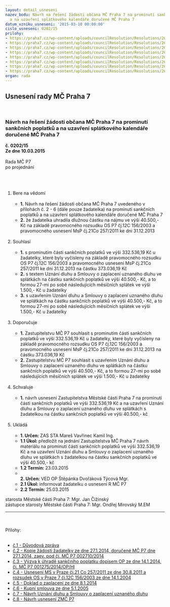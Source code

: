 ```yaml
---
layout: detail_usneseni
nazev_bodu: Návrh na řešení žádosti občana MČ Praha 7 na prominutí sankčních poplatků
  a na uzavření splátkového kalendáře doručené MČ Praha 7
datum_vzniku_usneseni: '2015-03-10 00:00:00'
cislo_usneseni: 0202/15
prilohy:
- https://praha7.cz/wp-content/uploads/councilResolution/Resolutions/26646/202_15_pril1.doc
- https://praha7.cz/wp-content/uploads/councilResolution/Resolutions/26646/13-15-p2_%c5%be%c3%a1dost.pdf
- https://praha7.cz/wp-content/uploads/councilResolution/Resolutions/26646/13-15-p3_v%c3%bdzva_k_%c3%bahrad%c4%9b.pdf
- https://praha7.cz/wp-content/uploads/councilResolution/Resolutions/26646/13-15-p4_usnesen%c3%ad.pdf
- https://praha7.cz/wp-content/uploads/councilResolution/Resolutions/26646/13-15-p5_doklad_o_zaplacen%c3%ad.pdf
- https://praha7.cz/wp-content/uploads/councilResolution/Resolutions/26646/13-15-p6_kupn%c3%ad_smlouva.pdf
- https://praha7.cz/wp-content/uploads/councilResolution/Resolutions/26646/13-15-p7_uzn%c3%a1n%c3%ad_dluhu.pdf
- https://praha7.cz/wp-content/uploads/councilResolution/Resolutions/26646/13-15-zm%c4%8d_obermaierov%c3%a1_230315.doc
organ: rada
---
```

<div id="ucUsn_pList" class="usn">
	<span><h2>Usnesení rady MČ Praha 7 </h2>
<br></span><div class="standBody">
<span><h3>Návrh na řešení žádosti občana MČ Praha 7 na prominutí sankčních poplatků a na uzavření splátkového kalendáře doručené MČ Praha 7</h3></span><div class="center">
		<strong>č. 0202/15</strong><br>
	</div>
<div class="center">
		<strong>Ze dne 10.03.2015</strong><br><br>
	</div>Rada MČ P7<br>po projednání<br><br><br><ol>
<br><li>Bere na vědomí<br><ul>
<br><li>
<strong>1.</strong> Návrh na řešení žádosti občana MČ Praha 7 uvedeného v přílohách č. 2 - 6 (dále pouze žadatelka) na prominutí sankčních poplatků a na uzavření splátkového kalendáře doručené MČ Praha 7<br>
</li>
<li>
<strong>2.</strong> že žadatelka uhradila dlužnou částku na nájmu ve výši 40.500,- Kč na základě pravomocného rozsudku OS P7 čj.12C 156/2003 a pravomocného usnesení MsP čj.21Co 257/2011 ke dni 31.12.2013 </li>
</ul>
<br>
</li>
<li>Souhlasí<br><ul>
<br><li>
<strong>1.</strong> s prominutím části sankčních poplatků ve výši 332.536,19 Kč u žadatelky, které byly vyčísleny na základě pravomocného rozsudku OS P7 čj.12C 156/2003 a pravomocného usnesení MsP čj.21Co 257/2011 ke dni 31.12.2013 na částku 373.036,19 Kč <br>
</li>
<li>
<strong>2.</strong> s textem Uznání dluhu a Smlouvy o zaplacení uznaného dluhu ve splátkách na částku sankčních poplatků ve výši 40.500,- Kč, a to formou 27-mi po sobě následujících měsíčních splátek ve výši 1.500,- Kč u žadatelky <br>
</li>
<li>
<strong>3.</strong> s uzavřením Uznání dluhu a Smlouvy o zaplacení uznaného dluhu ve splátkách na částku sankčních poplatků ve výši 40.500,- Kč, a to formou 27-mi po sobě následujících měsíčních splátek ve výši 1.500,- Kč u žadatelky </li>
</ul>
<br>
</li>
<li>Doporučuje<br><ul>
<br><li>
<strong>1.</strong> Zastupitelstvu MČ P7 souhlasit s prominutím části sankčních poplatků ve výši 332.536,19 Kč u žadatelky, které byly vyčísleny na základě pravomocného rozsudku OS P7 čj.12C 156/2003 a pravomocného usnesení MsP čj.21Co 257/2011 ke dni 31.12.2013 na částku 373.036,19 Kč <br>
</li>
<li>
<strong>2.</strong> Zastupitelstvu MČ P7 souhlasit s uzavřením Uznání dluhu a Smlouvy o zaplacení uznaného dluhu ve splátkách na částku sankčních poplatků ve výši 40.500,- Kč, a to formou 27-mi po sobě následujících měsíčních splátek ve výši 1.500,- Kč u žadatelky </li>
</ul>
<br>
</li>
<li>Schvaluje<br><ul>
<br><li>
<strong>1.</strong> návrh usnesení Zastupitelstva Městské části Praha 7 na prominutí části sankčních poplatků ve výši 332.536,19 Kč a na uzavření Uznání dluhu a Smlouvy o zaplacení uznaného dluhu ve splátkách s žadatelkou na částku sankčních poplatků ve výši 40.500,- kč</li>
</ul>
<br>
</li>
<li>Ukládá<br><ul>
<br><li>
<strong>1. Určen: </strong>ZAS STA Mareš Vavřinec Kamil Ing.<br>
</li>
<li>
<strong>1.1 Úkol: </strong>předložit na jednání Zastupitelstva MČ Praha 7 návrh materiálu na prominutí části sankčních poplatků ve výši 332.536,19 Kč a na uzavření Uznání dluhu a Smlouvy o zaplacení uznaného dluhu ve splátkách s žadatelkou na částku sankčních poplatků ve výši 40.500,- kč <br>
</li>
<li>
<strong>1.2 Termín: </strong>23.03.2015<br>
</li>
<li>
<strong><br>2. Určen: </strong>VED OP Štěpánka Dvořáková Týcová Mgr.<br>
</li>
<li>
<strong>2.1 Úkol: </strong>informovat žadatelku o usnesení R MČ P7<br>
</li>
<li>
<strong>2.2 Termín: </strong>25.03.2015</li>
</ul>
</li>
</ol>starosta Městské části Praha 7: Mgr. Jan Čižinský<br>zástupce starosty Městské části Praha 7: Mgr. Ondřej Mirovský M.EM <br><hr>
<br><br>Přílohy: <br><ul>
<br><li>
<a href="/zdroj.aspx?typ=4&amp;Id=61188&amp;sh=25157941" target="_blank" title="Odkaz na soubor - 28,5 kB - nové okno">č.1 - Důvodová zpráva</a> <br>
</li>
<li>
<a href="/zdroj.aspx?typ=4&amp;id=61098&amp;sh=1036579189" target="_blank" title="Odkaz na soubor - 72,8 kB - nové okno">č.2 - Kopie žádosti žadatelky ze dne 27.1.2014, doručené MČ P7 dne 27.1.2014, zaev. pod čj. MČ P7 002710/2014 </a><br>
</li>
<li>
<a href="/zdroj.aspx?typ=4&amp;id=61099&amp;sh=1037531797" target="_blank" title="Odkaz na soubor - 212,4 kB - nové okno">č.3 - Výzva k úhradě sankčního poplatku dopisem OP ze dne 14.1.2014, čj. MČ P7 001275/2014/OP/Hl</a> <br>
</li>
<li>
<a href="/zdroj.aspx?typ=4&amp;id=61100&amp;sh=-1795206347" target="_blank" title="Odkaz na soubor - 723,2 kB - nové okno">č.4 - Usnesení MS v Praze čj.21 Co 257/2011 ze dne 30.8.2011 a rozsudek OS v Praze 7 čj.12C 156/2003 ze dne 14.1.2004</a> <br>
</li>
<li>
<a href="/zdroj.aspx?typ=4&amp;id=61101&amp;sh=-1795240107" target="_blank" title="Odkaz na soubor - 238,4 kB - nové okno">č.5 - Doklad o zaplacení ze dne 8.1.2014</a> <br>
</li>
<li>
<a href="/zdroj.aspx?typ=4&amp;id=61102&amp;sh=-1796183179" target="_blank" title="Odkaz na soubor - 230 kB - nové okno">č.6 - Kupní smlouva ze dne 5.1.2005</a> <br>
</li>
<li>
<a href="/zdroj.aspx?typ=4&amp;id=61103&amp;sh=-1795177323" target="_blank" title="Odkaz na soubor - 94,3 kB - nové okno">č.7 - Návrh Uznání dluhu a Smlouvy o zaplacení uznaného dluhu</a> <br>
</li>
<li><a href="/zdroj.aspx?typ=4&amp;id=61104&amp;sh=-1795341387" target="_blank" title="Odkaz na soubor - 96 kB - nové okno">č.8 - Návrh usnesení ZMČ P7 </a></li>
</ul>
</div>
</div>